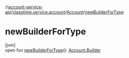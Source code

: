 //[account-service-api](../../../index.md)/[classtime.service.account](../index.md)/[Account](index.md)/[newBuilderForType](new-builder-for-type.md)

# newBuilderForType

[jvm]\
open fun [newBuilderForType](new-builder-for-type.md)(): [Account.Builder](-builder/index.md)
